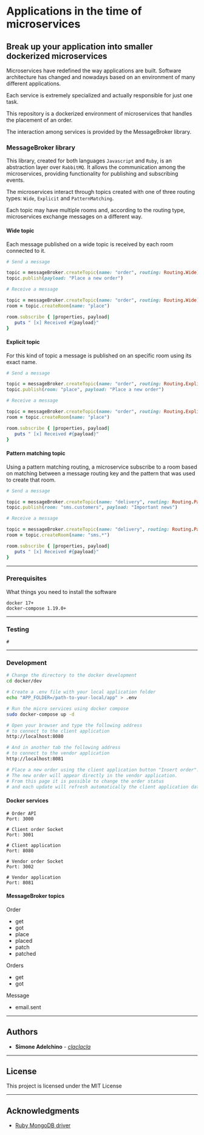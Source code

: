 # Applications in the time of microservices

## Break up your application into smaller dockerized microservices

Microservices have redefined the way applications are built.
Software architecture has changed and nowadays based on an environment of many different applications.

Each service is extremely specialized and actually responsible for just one task.

This repository is a dockerized environment of microservices that handles the placement of an order.

The interaction among services is provided by the MessageBroker library.

### MessageBroker library

This library, created for both languages `Javascript` and `Ruby`, is an abstraction layer over `RabbitMQ`. 
It allows the communication among the microservices, providing functionality for publishing and subscribing events.

The microservices interact through topics created with one of three routing types: `Wide`, `Explicit` and `PatternMatching`. 

Each topic may have multiple rooms and, according to the routing type, microservices exchange messages on a different way.

#### Wide topic

Each message published on a wide topic is received by each room connected to it.

```ruby
# Send a message

topic = messageBroker.createTopic(name: "order", routing: Routing.Wide)
topic.publish(payload: "Place a new order")

# Receive a message

topic = messageBroker.createTopic(name: "order", routing: Routing.Wide)
room = topic.createRoom(name: "place")

room.subscribe { |properties, payload|
   puts " [x] Received #{payload}"
}

```

#### Explicit topic

For this kind of topic a message is published on an specific room using its exact name.
 
```ruby
# Send a message

topic = messageBroker.createTopic(name: "order", routing: Routing.Explicit)
topic.publish(room: "place", payload: "Place a new order")

# Receive a message

topic = messageBroker.createTopic(name: "order", routing: Routing.Explicit)
room = topic.createRoom(name: "place")

room.subscribe { |properties, payload|
   puts " [x] Received #{payload}"
}

```

#### Pattern matching topic

Using a pattern matching routing, a microservice subscribe to a room based on matching between a message routing key and the pattern that was used to create that room.

```ruby
# Send a message

topic = messageBroker.createTopic(name: "delivery", routing: Routing.PatternMatching)
topic.publish(room: "sms.customers", payload: "Important news")

# Receive a message

topic = messageBroker.createTopic(name: "delivery", routing: Routing.PatternMatching)
room = topic.createRoom(name: "sms.*")

room.subscribe { |properties, payload|
   puts " [x] Received #{payload}"
}

```

--------------------------------------------------------------------------------

### Prerequisites

What things you need to install the software

```
docker 17+
docker-compose 1.19.0+

```

--------------------------------------------------------------------------------

### Testing

```
#

```

--------------------------------------------------------------------------------

### Development

```bash
# Change the directory to the docker development 
cd docker/dev

# Create a .env file with your local application folder
echo "APP_FOLDER=/path-to-your-local/app" > .env 

# Run the micro services using docker compose
sudo docker-compose up -d

# Open your browser and type the following address
# to connect to the client application
http://localhost:8080

# And in another tab the following address
# to connect to the vendor application
http://localhost:8081

# Place a new order using the client application button "Insert order".
# The new order will appear directly in the vendor application.
# From this page it is possible to change the order status
# and each update will refresh automatically the client application data.

```

#### Docker services

```
# Order API
Port: 3000

# Client order Socket
Port: 3001

# Client application
Port: 8080

# Vendor order Socket
Port: 3002

# Vendor application
Port: 8081

```

#### MessageBroker topics

Order

* get
* got
* place
* placed
* patch
* patched

Orders

* get
* got

Message

* email.sent

--------------------------------------------------------------------------------

## Authors

- **Simone Adelchino** - [_claclacla_](https://twitter.com/_claclacla_)

--------------------------------------------------------------------------------

## License

This project is licensed under the MIT License

--------------------------------------------------------------------------------

## Acknowledgments

- [Ruby MongoDB driver](https://docs.mongodb.com/ruby-driver/master/ruby-driver-tutorials/)